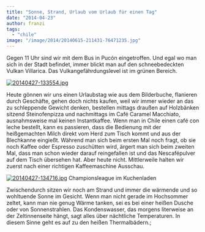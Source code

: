 ```yaml
---
title: "Sonne, Strand, Urlaub vom Urlaub für einen Tag"
date: "2014-04-23"
author: franzi
tags: 
  - "chile"
image: "/image/2014/20140615-211431-76471235.jpg"
---
```


Gegen 11 Uhr sind wir mit dem Bus in Pucón eingetroffen. Und egal wo man sich in der Stadt befindet, immer blickt man auf den schneebedeckten Vulkan Villarica. Das Vulkangefährdungslevel ist im grünen Bereich.

[![20140427-133554.jpg](images/20140427-133554.jpg)](https://hafenstrand.wordpress.com/wp-content/uploads/2014/04/20140427-133554.jpg)

Heute gönnen wir uns einen Urlaubstag wie aus dem Bilderbuche, flanieren durch Geschäfte, gehen doch nichts kaufen, weil wir immer wieder an das zu schleppende Gewicht denken, bestellen mittags draußen auf Holzbänken sitzend Steinofenpizza und nachmittags im Café Caramel Macchiato, ausnahmsweise mal keinen Instantkaffee. Wenn man in Chile einen café con leche bestellt, kann es passieren, dass die Bedienung mit der heißgemachten Milch direkt vom Herd zum Tisch kommt und aus der Blechkanne eingießt. Während man sich beim ersten Mal noch fragt, ob sie noch Kaffee oder Espresso zuschütten wird, ärgert man sich beim zweiten Mal, dass man schon wieder darauf reingefallen ist und das Nescafépulver auf dem Tisch übersehen hat. Aber heute nicht. Mittlerweile halten wir zuerst nach einer richtigen Kaffeemaschine Ausschau.

  
  
[![20140427-134716.jpg](images/20140427-134716.jpg)](https://hafenstrand.wordpress.com/wp-content/uploads/2014/04/20140427-134716.jpg) Championsleague im Kuchenladen

Zwischendurch sitzen wir noch am Strand und immer die wärmende und so wohltuende Sonne im Gesicht. Wenn man nicht gerade im Hochsommer zeltet, kann man nie genug Wärme tanken, sei es bei einer heißen Dusche oder von Sonnenstrahlen. Das Kondenswasser, das morgens literweise an der Zeltinnenseite hängt, sagt alles über nächtliche Temperaturen. In diesem Sinne geht es auf zu den heißen Thermalbädern.;
